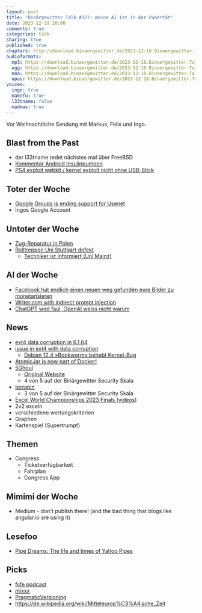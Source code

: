 ```yaml
---
layout: post
title: "Binärgewitter Talk #327: meine AI ist in der Pubertät"
date: 2023-12-19 20:00
comments: true
categories: talk
sharing: true
published: true
chapters: http://download.binaergewitter.de/2023-12-18.Binaergewitter.Talk.327.chapters.txt
audioformats:
  mp3: https://download.binaergewitter.de/2023-12-18.Binaergewitter.Talk.327.mp3
  ogg: https://download.binaergewitter.de/2023-12-18.Binaergewitter.Talk.327.ogg
  m4a: https://download.binaergewitter.de/2023-12-18.Binaergewitter.Talk.327.m4a
  opus: https://download.binaergewitter.de/2023-12-18.Binaergewitter.Talk.327.opus
voices:
  ingo: true
  makefu: true
  l33tname: false
  madmas: true
---
```

Vor Weihnachtliche Sendung mit Markus, Felix und Ingo.

## Blast from the Past

* der l33tname redet nächstes mal über FreeBSD
* [Kommentar Android Insulinpumpen]( https://blog.binaergewitter.de/2023/12/05/binaergewitter-talk-number-326-ailluminaten )
* [PS4 exploit webkit / kernel exploit nicht ohne USB-Stick]( https://wololo.net/2023/12/04/psfree-webkit-exploit-for-ps4-6-00-to-9-60-and-ps5-1-00-to-5-50-quickhen-toolkit-announced/ )

## Toter der Woche

- [Google Groups is ending support for Usenet]( https://support.google.com/groups/answer/11036538?hl=en )
- Ingos Google Account

## Untoter der Woche

- [Zug-Reparatur in Polen]( https://arstechnica.com/tech-policy/2023/12/manufacturer-deliberately-bricked-trains-repaired-by-competitors-hackers-find/ )
- [Rolltreppen Uni Stuttgart defekt]( https://www.spiegel.de/netzwelt/web/memes-auf-rolltreppen-in-stuttgart-deutsche-bahn-gibt-ihren-widerstand-auf-a-96949e2b-d555-4dcf-8629-f8d9b5cfbed1 )
  - [Techniker ist Informiert (Uni Mainz)]( https://www.vice.com/de/article/evbz7z/techniker-ist-informiert-hinter-der-viralsten-tur-deutschlands-steckt-eine-grosse-luge )

## AI der Woche
- [Facebook hat endlich einen neuen weg gefunden eure Bilder zu monetarisieren]( https://arstechnica.com/information-technology/2023/12/metas-new-ai-image-generator-was-trained-on-1-1-billion-instagram-and-facebook-photos/ ) 
- [Writer.com with indirect prompt injection]( https://promptarmor.substack.com/p/data-exfiltration-from-writercom )
- [ChatGPT wird faul, OpenAI weiss nicht warum]( https://www.golem.de/news/ki-chatgpt-wird-faul-openai-weiss-nicht-warum-2312-180214.html )

## News
- [ext4 data corruption in 6.1.64]( https://bugs.debian.org/cgi-bin/bugreport.cgi?bug=1057843 )
- [issue in ext4 with data corruption]( https://micronews.debian.org/2023/1702150551.html )
  * [Debian 12.4 »Bookworm« behebt Kernel-Bug]( https://linuxnews.de/debian-12-4-bookworm-behebt-kernel-bug/ )
- [AtomicJar is now part of Docker!]( https://www.atomicjar.com/2023/12/atomicjar-is-now-part-of-docker/ )
- [5Ghoul]( https://tarnkappe.info/artikel/entertainment/smartphones/5ghoul-sicherheitsluecke-in-5g-modems-betrifft-ios-und-android-284439.html )
  - [Original Website]( https://asset-group.github.io/disclosures/5ghoul/ )
  - 4 von 5 auf der Binärgewitter Security Skala
- [terrapin]( https://terrapin-attack.com/ )
  - 3 von 5 auf der Binärgewitter Security Skala
- [Excel World Championships 2023 Finals (videos)]( https://www.youtube.com/watch?v=UDGdPE_C9u8 )
 - 2v2 exceln
 - verschiedene wertungskriterien
 - Graphen
 - Kartenspiel (Supertrumpf)

## Themen

- Congress
  - Ticketverfügbarkeit
  - Fahrplan
  - Congress App

## Mimimi der Woche

- Medium - don't publish there! (and the bad thing that blogs like angular.io are using it)

## Lesefoo

- [Pipe Dreams: The life and times of Yahoo Pipes]( https://retool.com/pipes )

## Picks

- [fsfe podcast]( https://fsfe.org/news/podcast/episode-22.html )
- [mixxx]( https://mixxx.org )
- [PragmaticVersioning]( https://github.com/seveibar/pragmaticversioning )
- https://de.wikipedia.org/wiki/Mitteleurop%C3%A4ische_Zeit
